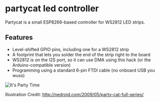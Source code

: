 partycat led controller
=======================

Partycat is a small ESP8266-based controller for WS2812 LED strips.

Features
--------

- Level-shifted GPIO pins, including one for a WS2812 strip
- A footprint that lets you solder the end of the strip right to the board
- WS2812 is on the I2S port, so it can use DMA using this hack (or the Arduino-compatible version)
- Programming using a standard 6-pin FTDI cable (no onboard USB you wuss)


![It's Party Time](/itspartytime.png?raw=true "It's Party Time")

Illustration Credit: http://nedroid.com/2009/05/party-cat-full-series/

